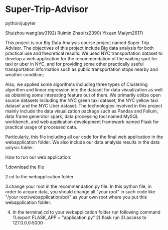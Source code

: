 # Super-Trip-Advisor
python/jupyter

Shuizhou wang(sw3192)
Ruimin Zhao(rz2390)
Yixuan Ma(ym2617)

This project is our Big Data Analysis course project named Super Trip Advisor. 
The objectives of this project include Big data analysis for both practical use and theoretical results: We used NYC transportation dataset to develop a web application for the recommendation of the waiting spot for taxi or uber in NYC, and for providing some other practically useful transportation information such as public transportation stops nearby and weather condition;

Also, we applied some algorithms including three types of Clustering algorithm and linear regression into the dataset for data visualization as well as obtaining some interesting feature out of them. We primarily utilize open source datasets including the NYC green taxi dataset, the NYC yellow taxi dataset and the NYC Uber dataset. The technologies involved in this project mainly include the data visualization package such as Pandas and Folium, data frame generator spark, data processing tool named MySQL workbench, and web application development framework named Flask for practical usage of processed data.

Particularly, this file including all our code for the final web application in the webapplication folder. We also include our data analysis results in the data anlysis folder.

How to run our web application:

1.download the file 

2.cd to the webapplication folder

3.change your root in the recommendation.py file.
  In this python file, in order to acqure data, you should change all "your root" in such code like  "/your root/webapplication/bd/" as your own root where you put this webapplication folder.

4. In the terminal,cd to your webapplication folder
   run following command
  1).export FLASK_APP = "application.py"
  2).flask run
  3).access to 127.0.0.0:5000
